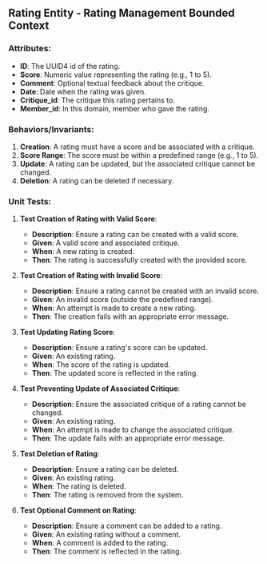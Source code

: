 ## Rating Entity - Rating Management Bounded Context

### Attributes:

- **ID**: The UUID4 id of the rating.
- **Score**: Numeric value representing the rating (e.g., 1 to 5).
- **Comment**: Optional textual feedback about the critique.
- **Date**: Date when the rating was given.
- **Critique_id**: The critique this rating pertains to.
- **Member_id**: In this domain, member who gave the rating.

### Behaviors/Invariants:

1. **Creation**: A rating must have a score and be associated with a critique.
2. **Score Range**: The score must be within a predefined range (e.g., 1 to 5).
3. **Update**: A rating can be updated, but the associated critique cannot be changed.
4. **Deletion**: A rating can be deleted if necessary.

### Unit Tests:

1. **Test Creation of Rating with Valid Score**:
   - **Description**: Ensure a rating can be created with a valid score.
   - **Given**: A valid score and associated critique.
   - **When**: A new rating is created.
   - **Then**: The rating is successfully created with the provided score.

2. **Test Creation of Rating with Invalid Score**:
   - **Description**: Ensure a rating cannot be created with an invalid score.
   - **Given**: An invalid score (outside the predefined range).
   - **When**: An attempt is made to create a new rating.
   - **Then**: The creation fails with an appropriate error message.

3. **Test Updating Rating Score**:
   - **Description**: Ensure a rating's score can be updated.
   - **Given**: An existing rating.
   - **When**: The score of the rating is updated.
   - **Then**: The updated score is reflected in the rating.

4. **Test Preventing Update of Associated Critique**:
   - **Description**: Ensure the associated critique of a rating cannot be changed.
   - **Given**: An existing rating.
   - **When**: An attempt is made to change the associated critique.
   - **Then**: The update fails with an appropriate error message.

5. **Test Deletion of Rating**:
   - **Description**: Ensure a rating can be deleted.
   - **Given**: An existing rating.
   - **When**: The rating is deleted.
   - **Then**: The rating is removed from the system.

6. **Test Optional Comment on Rating**:
   - **Description**: Ensure a comment can be added to a rating.
   - **Given**: An existing rating without a comment.
   - **When**: A comment is added to the rating.
   - **Then**: The comment is reflected in the rating.
